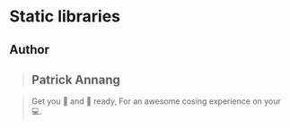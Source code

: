 # Static libraries

## Author

> ## Patrick Annang

> Get you :popcorn: and :beer: ready,
  For an awesome cosing experience on
  your :computer:.
